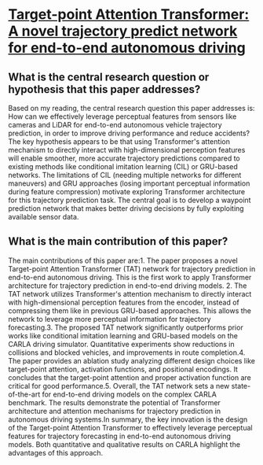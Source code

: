 # [Target-point Attention Transformer: A novel trajectory predict network   for end-to-end autonomous driving](https://arxiv.org/abs/2308.1496)

## What is the central research question or hypothesis that this paper addresses?

Based on my reading, the central research question this paper addresses is: How can we effectively leverage perceptual features from sensors like cameras and LiDAR for end-to-end autonomous vehicle trajectory prediction, in order to improve driving performance and reduce accidents?The key hypothesis appears to be that using Transformer's attention mechanism to directly interact with high-dimensional perception features will enable smoother, more accurate trajectory predictions compared to existing methods like conditional imitation learning (CIL) or GRU-based networks. The limitations of CIL (needing multiple networks for different maneuvers) and GRU approaches (losing important perceptual information during feature compression) motivate exploring Transformer architecture for this trajectory prediction task. The central goal is to develop a waypoint prediction network that makes better driving decisions by fully exploiting available sensor data.


## What is the main contribution of this paper?

The main contributions of this paper are:1. The paper proposes a novel Target-point Attention Transformer (TAT) network for trajectory prediction in end-to-end autonomous driving. This is the first work to apply Transformer architecture for trajectory prediction in end-to-end driving models. 2. The TAT network utilizes Transformer's attention mechanism to directly interact with high-dimensional perception features from the encoder, instead of compressing them like in previous GRU-based approaches. This allows the network to leverage more perceptual information for trajectory forecasting.3. The proposed TAT network significantly outperforms prior works like conditional imitation learning and GRU-based models on the CARLA driving simulator. Quantitative experiments show reductions in collisions and blocked vehicles, and improvements in route completion.4. The paper provides an ablation study analyzing different design choices like target-point attention, activation functions, and positional encodings. It concludes that the target-point attention and proper activation function are critical for good performance.5. Overall, the TAT network sets a new state-of-the-art for end-to-end driving models on the complex CARLA benchmark. The results demonstrate the potential of Transformer architecture and attention mechanisms for trajectory prediction in autonomous driving systems.In summary, the key innovation is the design of the Target-point Attention Transformer to effectively leverage perceptual features for trajectory forecasting in end-to-end autonomous driving models. Both quantitative and qualitative results on CARLA highlight the advantages of this approach.
